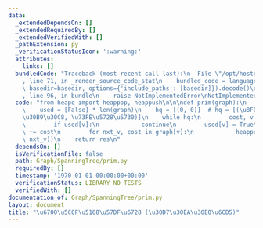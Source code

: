 ```yaml
---
data:
  _extendedDependsOn: []
  _extendedRequiredBy: []
  _extendedVerifiedWith: []
  _pathExtension: py
  _verificationStatusIcon: ':warning:'
  attributes:
    links: []
  bundledCode: "Traceback (most recent call last):\n  File \"/opt/hostedtoolcache/Python/3.9.1/x64/lib/python3.9/site-packages/onlinejudge_verify/documentation/build.py\"\
    , line 71, in _render_source_code_stat\n    bundled_code = language.bundle(stat.path,\
    \ basedir=basedir, options={'include_paths': [basedir]}).decode()\n  File \"/opt/hostedtoolcache/Python/3.9.1/x64/lib/python3.9/site-packages/onlinejudge_verify/languages/python.py\"\
    , line 96, in bundle\n    raise NotImplementedError\nNotImplementedError\n"
  code: "from heapq import heappop, heappush\n\n\ndef prim(graph):\n    res = 0\n\
    \    used = [False] * len(graph)\n    hq = [(0, 0)]  # hq = [(\u8FBA\u306E\u30B3\
    \u30B9\u30C8, \u73FE\u5728\u5730)]\n    while hq:\n        cost, v = heappop(hq)\n\
    \        if used[v]:\n            continue\n        used[v] = True\n        res\
    \ += cost\n        for nxt_v, cost in graph[v]:\n            heappush(hq, (cost,\
    \ nxt_v))\n    return res\n"
  dependsOn: []
  isVerificationFile: false
  path: Graph/SpanningTree/prim.py
  requiredBy: []
  timestamp: '1970-01-01 00:00:00+00:00'
  verificationStatus: LIBRARY_NO_TESTS
  verifiedWith: []
documentation_of: Graph/SpanningTree/prim.py
layout: document
title: "\u6700\u5C0F\u5168\u57DF\u6728 (\u30D7\u30EA\u30E0\u6CD5)"
---
```

